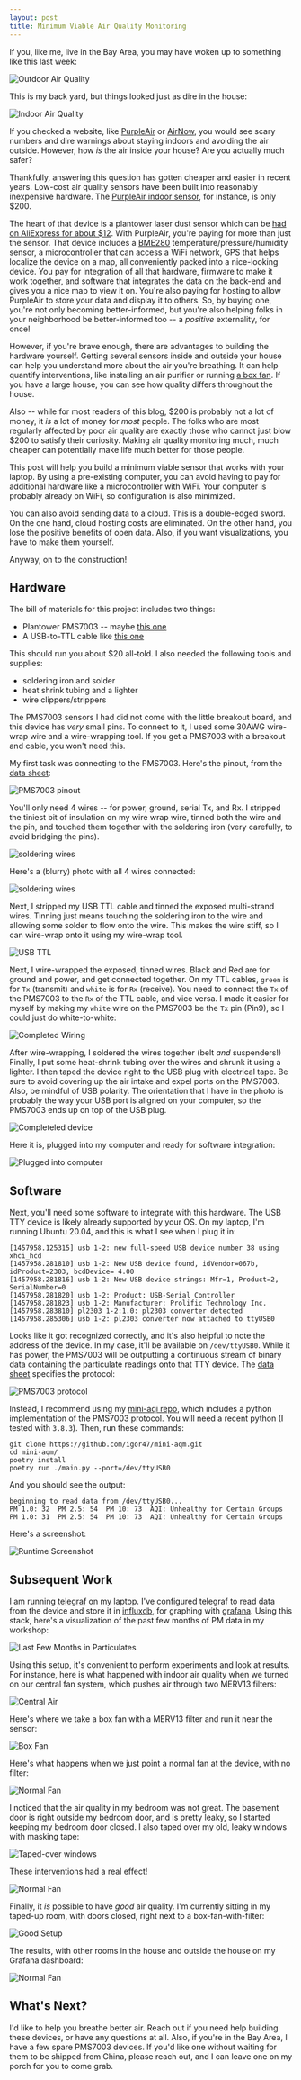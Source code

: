 ```yaml
---
layout: post
title: Minimum Viable Air Quality Monitoring
---
```


If you, like me, live in the Bay Area, you may have woken up to something like this last week:

![Outdoor Air Quality](/static/images/minimal-aq-outside.jpg)

This is my back yard, but things looked just as dire in the house:

![Indoor Air Quality](/static/images/minimal-aq-inside.jpg)

If you checked a website, like [PurpleAir](https://www.purpleair.com/map?opt=1/mAQI/a10/cC0#8/38.138/-121.702) or [AirNow](https://fire.airnow.gov/?lat=37.86988000000008&lng=-122.27053999999998&zoom=12), you would see scary numbers and dire warnings about staying indoors and avoiding the air outside.
However, how *is* the air inside your house?
Are you actually much safer?

Thankfully, answering this question has gotten cheaper and easier in recent years.
Low-cost air quality sensors have been built into reasonably inexpensive hardware.
The [PurpleAir indoor sensor](https://www2.purpleair.com/products/purpleair-pa-i-indoor), for instance, is only $200.

The heart of that device is a plantower laser dust sensor which can be [had on AliExpress for about $12](https://www.aliexpress.com/item/32639894148.html).
With PurpleAir, you're paying for more than just the sensor.
That device includes a [BME280](https://learn.adafruit.com/adafruit-bme280-humidity-barometric-pressure-temperature-sensor-breakout) temperature/pressure/humidity sensor, a microcontroller that can access a WiFi network, GPS that helps localize the device on a map, all  conveniently packed into a nice-looking device.
You pay for integration of all that hardware, firmware to make it work together, and software that integrates the data on the back-end and gives you a nice map to view it on.
You're also paying for hosting to allow PurpleAir to store your data and display it to others.
So, by buying one, you're not only becoming better-informed, but you're also helping folks in your neighborhood be better-informed too -- a *positive* externality, for once!

However, if you're brave enough, there are advantages to building the hardware yourself.
Getting several sensors inside and outside your house can help you understand more about the air you're breathing.
It can help quantify interventions, like installing an air purifier or running [a box fan](https://www.texairfilters.com/how-a-merv-13-air-filter-and-a-box-fan-can-help-fight-covid-19/).
If you have a large house, you can see how quality differs throughout the house.

Also -- while for most readers of this blog, $200 is probably not a lot of money, it *is* a lot of money for *most* people.
The folks who are most regularly affected by poor air quality are exactly those who cannot just blow $200 to satisfy their curiosity.
Making air quality monitoring much, much cheaper can potentially make life much better for those people.

This post will help you build a minimum viable sensor that works with your laptop.
By using a pre-existing computer, you can avoid having to pay for additional hardware like a microcontroller with WiFi.
Your computer is probably already on WiFi, so configuration is also minimized.

You can also avoid sending data to a cloud.
This is a double-edged sword.
On the one hand, cloud hosting costs are eliminated.
On the other hand, you lose the positive benefits of open data.
Also, if you want visualizations, you have to make them yourself.

Anyway, on to the construction!

## Hardware 

The bill of materials for this project includes two things:
* Plantower PMS7003 -- maybe [this one](https://www.aliexpress.com/item/32784279004.html)
* A USB-to-TTL cable like [this one](https://amzn.to/2GYAYAD)

This should run you about $20 all-told.
I also needed the following tools and supplies:
* soldering iron and solder
* heat shrink tubing and a lighter
* wire clippers/strippers

The PMS7003 sensors I had did not come with the little breakout board, and this device has *very* small pins.
To connect to it, I used some 30AWG wire-wrap wire and a wire-wrapping tool.
If you get a PMS7003 with a breakout and cable, you won't need this.

My first task was connecting to the PMS7003.
Here's the pinout, from the [data sheet](https://download.kamami.com/p564008-p564008-PMS7003%20series%20data%20manua_English_V2.5.pdf):

![PMS7003 pinout](/static/images/minimal-aq-pms7003-pinout.gif)

You'll only need 4 wires -- for power, ground, serial Tx, and Rx.
I stripped the tiniest bit of insulation on my wire wrap wire, tinned both the wire and the pin, and touched them together with the soldering iron (very carefully, to avoid bridging the pins).

![soldering wires](/static/images/minimal-aq-wires.jpg)

Here's a (blurry) photo with all 4 wires connected:

![soldering wires](/static/images/minimal-aq-all-wires.jpg)

Next, I stripped my USB TTL cable and tinned the exposed multi-strand wires.
Tinning just means touching the soldering iron to the wire and allowing some solder to flow onto the wire.
This makes the wire stiff, so I can wire-wrap onto it using my wire-wrap tool.

![USB TTL](/static/images/minimal-aq-usb-ttl-tinned.jpg)

Next, I wire-wrapped the exposed, tinned wires.
Black and Red are for ground and power, and get connected together.
On my TTL cables, `green` is for `Tx` (transmit) and `white` is for `Rx` (receive).
You need to connect the `Tx` of the PMS7003 to the `Rx` of the TTL cable, and vice versa.
I made it easier for myself by making my `white` wire on the PMS7003 be the `Tx` pin (Pin9), so I could just do white-to-white:

![Completed Wiring](/static/images/minimal-aq-wired-up.jpg)

After wire-wrapping, I soldered the wires together (belt *and* suspenders!)
Finally, I put some heat-shrink tubing over the wires and shrunk it using a lighter.
I then taped the device right to the USB plug with electrical tape.
Be sure to avoid covering up the air intake and expel ports on the PMS7003.
Also, be mindful of USB polarity.
The orientation that I have in the photo is probably the way your USB port is aligned on your computer, so the PMS7003 ends up on top of the USB plug.

![Completeled device](/static/images/minimal-aq-complete.jpg)

Here it is, plugged into my computer and ready for software integration:

![Plugged into computer](/static/images/minimal-aq-in-computer.jpg)

## Software

Next, you'll need some software to integrate with this hardware.
The USB TTY device is likely already supported by your OS.
On my laptop, I'm running Ubuntu 20.04, and this is what I see when I plug it in:

```
[1457958.125315] usb 1-2: new full-speed USB device number 38 using xhci_hcd
[1457958.281810] usb 1-2: New USB device found, idVendor=067b, idProduct=2303, bcdDevice= 4.00
[1457958.281816] usb 1-2: New USB device strings: Mfr=1, Product=2, SerialNumber=0
[1457958.281820] usb 1-2: Product: USB-Serial Controller
[1457958.281823] usb 1-2: Manufacturer: Prolific Technology Inc.
[1457958.283810] pl2303 1-2:1.0: pl2303 converter detected
[1457958.285306] usb 1-2: pl2303 converter now attached to ttyUSB0
```

Looks like it got recognized correctly, and it's also helpful to note the address of the device.
In my case, it'll be available on `/dev/ttyUSB0`.
While it has power, the PMS7003 will be outputting a continuous stream of binary data containing the particulate readings onto that TTY device.
The [data sheet](https://download.kamami.com/p564008-p564008-PMS7003%20series%20data%20manua_English_V2.5.pdf) specifies the protocol:

![PMS7003 protocol](/static/images/minimal-aq-pms7003-protocol.png)

Instead, I recommend using my [mini-aqi repo](https://github.com/igor47/mini-aqm), which includes a python implementation of the PMS7003 protocol.
You will need a recent python (I tested with `3.8.3`).
Then, run these commands:

```
git clone https://github.com/igor47/mini-aqm.git
cd mini-aqm/
poetry install
poetry run ./main.py --port=/dev/ttyUSB0
```

And you should see the output:

```
beginning to read data from /dev/ttyUSB0...
PM 1.0: 32  PM 2.5: 54  PM 10: 73  AQI: Unhealthy for Certain Groups
PM 1.0: 31  PM 2.5: 54  PM 10: 73  AQI: Unhealthy for Certain Groups
```

Here's a screenshot:

![Runtime Screenshot](/static/images/minimal-aq-screenshot.png)

## Subsequent Work

I am running [telegraf](https://www.influxdata.com/time-series-platform/telegraf/) on my laptop.
I've configured telegraf to read data from the device and store it in [influxdb](https://www.influxdata.com/products/influxdb-overview/), for graphing with [grafana](https://grafana.com/).
Using this stack, here's a visualization of the past few months of PM data in my workshop:

![Last Few Months in Particulates](/static/images/minimal-aq-last-3-months.png)

Using this setup, it's convenient to perform experiments and look at results.
For instance, here is what happened with indoor air quality when we turned on our central fan system, which pushes air through two MERV13 filters:

![Central Air](/static/images/minimal-aq-central-fan.png)

Here's where we take a box fan with a MERV13 filter and run it near the sensor:

![Box Fan](/static/images/minimal-aq-box-fan.png)

Here's what happens when we just point a normal fan at the device, with no filter:

![Normal Fan](/static/images/minimal-aq-normal-fan.png)

I noticed that the air quality in my bedroom was not great.
The basement door is right outside my bedroom door, and is pretty leaky, so I started keeping my bedroom door closed.
I also taped over my old, leaky windows with masking tape:

![Taped-over windows](/static/images/minimal-aq-tape-on-windows.jpg?cache=no)

These interventions had a real effect!

![Normal Fan](/static/images/minimal-aq-window-tape-effect.png)

Finally, it *is* possible to have *good* air quality.
I'm currently sitting in my taped-up room, with doors closed, right next to a box-fan-with-filter:

![Good Setup](/static/images/minimal-aq-getting-to-good.jpg)

The results, with other rooms in the house and outside the house on my Grafana dashboard:

![Normal Fan](/static/images/minimal-aq-all-together.png)

## What's Next?

I'd like to help you breathe better air.
Reach out if you need help building these devices, or have any questions at all.
Also, if you're in the Bay Area, I have a few spare PMS7003 devices.
If you'd like one without waiting for them to be shipped from China, please reach out, and I can leave one on my porch for you to come grab.

